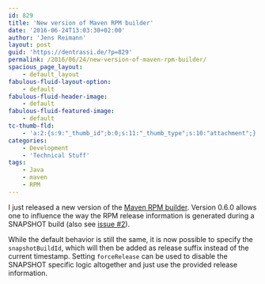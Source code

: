 ```yaml
---
id: 829
title: 'New version of Maven RPM builder'
date: '2016-06-24T13:03:30+02:00'
author: 'Jens Reimann'
layout: post
guid: 'https://dentrassi.de/?p=829'
permalink: /2016/06/24/new-version-of-maven-rpm-builder/
spacious_page_layout:
    - default_layout
fabulous-fluid-layout-option:
    - default
fabulous-fluid-header-image:
    - default
fabulous-fluid-featured-image:
    - default
tc-thumb-fld:
    - 'a:2:{s:9:"_thumb_id";b:0;s:11:"_thumb_type";s:10:"attachment";}'
categories:
    - Development
    - 'Technical Stuff'
tags:
    - Java
    - maven
    - RPM
---
```


I just released a new version of the [Maven RPM builder](https://ctron.github.io/rpm-builder/). Version 0.6.0 allows one to influence the way the RPM release information is generated during a SNAPSHOT build (also see [issue #2](https://github.com/ctron/rpm-builder/issues/2)).

<!-- more -->

While the default behavior is still the same, it is now possible to specify the `snapshotBuildId`, which will then be added as release suffix instead of the current timestamp. Setting `forceRelease` can be used to disable the SNAPSHOT specific logic altogether and just use the provided release information.
